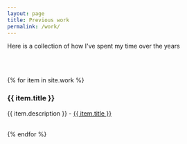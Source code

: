 ```yaml
---
layout: page
title: Previous work
permalink: /work/
---
```


Here is a collection of how I've spent my time over the years 

<br><br>

{% for item in site.work %}
  <h3>{{ item.title }}</h3>
  <p>{{ item.description }} - 
  <a href="{{ item.url }}">{{ item.title }}</a></p>
  <br>
{% endfor %}